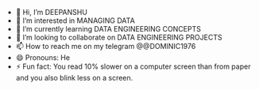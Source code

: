 - 👋 Hi, I’m DEEPANSHU
- 👀 I’m interested in MANAGING DATA
- 🌱 I’m currently learning DATA ENGINEERING CONCEPTS
- 💞️ I’m looking to collaborate on DATA ENGINEERING PROJECTS
- 📫 How to reach me on my telegram @@DOMINIC1976
- 😄 Pronouns: He
- ⚡ Fun fact: You read 10% slower on a computer screen than from paper and you also blink less on a screen.

<!---
DEEPANSHU555/DEEPANSHU555 is a ✨ special ✨ repository because its `README.md` (this file) appears on your GitHub profile.
You can click the Preview link to take a look at your changes.
--->
